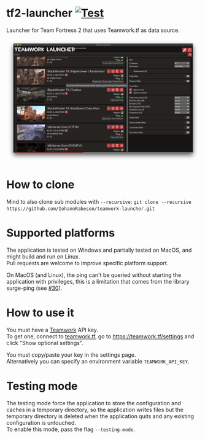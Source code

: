 # tf2-launcher [![Test](https://github.com/IohannRabeson/teamwork-launcher/actions/workflows/test.yml/badge.svg)](https://github.com/IohannRabeson/teamwork-launcher/actions/workflows/test.yml)

Launcher for Team Fortress 2 that uses Teamwork.tf as data source.  

![Main view screenshot](/screenshots/main_view.png?raw=true)

# How to clone
Mind to also clone sub modules with `--recursive`:
`git clone --recursive https://github.com/IohannRabeson/teamwork-launcher.git`

# Supported platforms
The application is tested on Windows and partially tested on MacOS, and might build and run on Linux.  
Pull requests are welcome to improve specific platform support.

On MacOS (and Linux), the ping can't be queried without starting the application with privileges, this is a limitation
that comes from the library surge-ping (see [#30](https://github.com/kolapapa/surge-ping/issues/30)).

# How to use it
You must have a [Teamwork](https://teamwork.tf) API key.  
To get one, connect to [teamwork.tf](https://teamwork.tf), go to https://teamwork.tf/settings and click "Show optional settings".  

You must copy/paste your key in the settings page.  
Alternatively you can specify an environment variable `TEAMWORK_API_KEY`.

# Testing mode
The testing mode force the application to store the configuration and caches in a temporary directory, so the application
writes files but the temporary directory is deleted when the application quits and any existing configuration is untouched.  
To enable this mode, pass the flag `--testing-mode`.